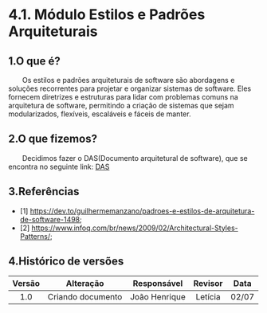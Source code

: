 # 4.1. Módulo Estilos e Padrões Arquiteturais

## 1.O que é?

&emsp;&emsp;Os estilos e padrões arquiteturais de software são abordagens e soluções recorrentes para projetar e organizar sistemas de software. Eles fornecem diretrizes e estruturas para lidar com problemas comuns na arquitetura de software, permitindo a criação de sistemas que sejam modularizados, flexíveis, escaláveis e fáceis de manter.

## 2.O que fizemos?

&emsp;&emsp;Decidimos fazer o DAS(Documento arquitetural de software), que se encontra no seguinte link: [DAS](./4.1.1.DAS.md)

## 3.Referências

- [1] https://dev.to/guilhermemanzano/padroes-e-estilos-de-arquitetura-de-software-1498;
- [2] https://www.infoq.com/br/news/2009/02/Architectural-Styles-Patterns/;

## 4.Histórico de versões

| Versão |     Alteração     |  Responsável  | Revisor | Data  |
| :----: | :---------------: | :-----------: | :-----: | :---: |
|  1.0   | Criando documento | João Henrique | Letícia | 02/07 |
